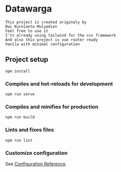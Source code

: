 # Datawarga
```
This project is created originaly by 
Dwi Kurnianto Mulyadien
Feel free to use it
I'ts already using tailwind for the css framework
And also this project is vue router ready
Vanila with minimal configuration
```

## Project setup
```
npm install
```

### Compiles and hot-reloads for development
```
npm run serve
```

### Compiles and minifies for production
```
npm run build
```

### Lints and fixes files
```
npm run lint
```

### Customize configuration
See [Configuration Reference](https://cli.vuejs.org/config/).
